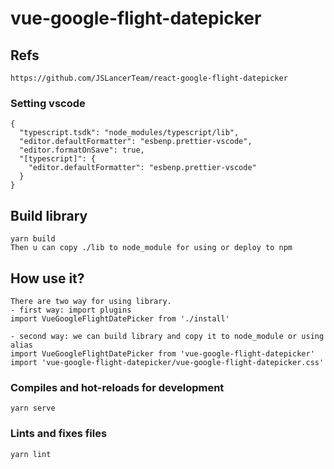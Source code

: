 # vue-google-flight-datepicker

## Refs

```
https://github.com/JSLancerTeam/react-google-flight-datepicker
```

### Setting vscode

```
{
  "typescript.tsdk": "node_modules/typescript/lib",
  "editor.defaultFormatter": "esbenp.prettier-vscode",
  "editor.formatOnSave": true,
  "[typescript]": {
    "editor.defaultFormatter": "esbenp.prettier-vscode"
  }
}

```

## Build library

```
yarn build
Then u can copy ./lib to node_module for using or deploy to npm
```

## How use it?

```
There are two way for using library.
- first way: import plugins
import VueGoogleFlightDatePicker from './install'

- second way: we can build library and copy it to node_module or using alias
import VueGoogleFlightDatePicker from 'vue-google-flight-datepicker'
import 'vue-google-flight-datepicker/vue-google-flight-datepicker.css'
```

### Compiles and hot-reloads for development

```
yarn serve
```

### Lints and fixes files

```
yarn lint
```

